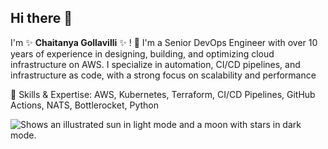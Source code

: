 ## Hi there 👋

I'm ✨  **Chaitanya Gollavilli** ✨ ! 👋
I'm a Senior DevOps Engineer with over 10 years of experience in designing, building, and optimizing cloud infrastructure on AWS. I specialize in automation, CI/CD pipelines, and infrastructure as code, with a strong focus on scalability and performance

🔧 Skills & Expertise: AWS, Kubernetes, Terraform, CI/CD Pipelines, GitHub Actions, NATS, Bottlerocket, Python


<picture>
  <source media="(prefers-color-scheme: dark)" srcset="https://user-images.githubusercontent.com/25423296/163456776-7f95b81a-f1ed-45f7-b7ab-8fa810d529fa.png">
  <source media="(prefers-color-scheme: light)" srcset="https://user-images.githubusercontent.com/25423296/163456779-a8556205-d0a5-45e2-ac17-42d089e3c3f8.png">
  <img alt="Shows an illustrated sun in light mode and a moon with stars in dark mode." src="https://user-images.githubusercontent.com/25423296/163456779-a8556205-d0a5-45e2-ac17-42d089e3c3f8.png">
</picture>
